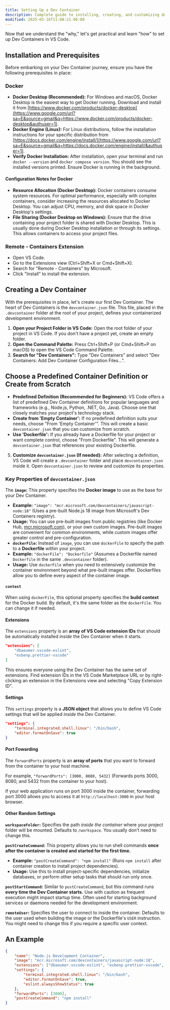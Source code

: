 ```yaml
---
title: Setting Up a Dev Container
description: Complete guide to installing, creating, and customizing development containers in Visual Studio Code
modified: 2025-03-16T11:08:21-06:00
---
```


Now that we understand the "why," let's get practical and learn "how" to set up Dev Containers in VS Code.

## Installation and Prerequisites

Before embarking on your Dev Container journey, ensure you have the following prerequisites in place:

### Docker

- **Docker Desktop (Recommended):** For Windows and macOS, Docker Desktop is the easiest way to get Docker running. Download and install it from [https://www.docker.com/products/docker-desktop](https://www.google.com/url?sa=E&source=gmail&q=https://www.docker.com/products/docker-desktop&authuser=1).
- **Docker Engine (Linux):** For Linux distributions, follow the installation instructions for your specific distribution from [https://docs.docker.com/engine/install/](https://www.google.com/url?sa=E&source=gmail&q=https://docs.docker.com/engine/install/&authuser=1).
- **Verify Docker Installation:** After installation, open your terminal and run `docker --version` and `docker compose version`. You should see the installed versions printed. Ensure Docker is running in the background.

#### Configuration Notes for Docker

- **Resource Allocation (Docker Desktop):** Docker containers consume system resources. For optimal performance, especially with complex containers, consider increasing the resources allocated to Docker Desktop. You can adjust CPU, memory, and disk space in Docker Desktop's settings.
- **File Sharing (Docker Desktop on Windows):** Ensure that the drive containing your project folder is shared with Docker Desktop. This is usually done during Docker Desktop installation or through its settings. This allows containers to access your project files.

### Remote - Containers Extension

- Open VS Code.
- Go to the Extensions view (Ctrl+Shift+X or Cmd+Shift+X).
- Search for "Remote - Containers" by Microsoft.
- Click "Install" to install the extension.

## Creating a Dev Container

With the prerequisites in place, let's create our first Dev Container. The heart of Dev Containers is the `devcontainer.json` file. This file, placed in the `.devcontainer` folder at the root of your project, defines your containerized development environment.

1. **Open your Project Folder in VS Code:** Open the root folder of your project in VS Code. If you don't have a project yet, create an empty folder.
2. **Open the Command Palette:** Press Ctrl+Shift+P (or Cmd+Shift+P on macOS) to open the VS Code Command Palette.
3. **Search for "Dev Containers":** Type "Dev Containers" and select "Dev Containers: Add Dev Container Configuration Files…".

## Choose a Predefined Container Definition or Create from Scratch

- **Predefined Definition (Recommended for Beginners):** VS Code offers a list of predefined Dev Container definitions for popular languages and frameworks (e.g., Node.js, Python, .NET, Go, Java). Choose one that closely matches your project's technology stack.
- **Create from 'Empty Container':** If no predefined definition suits your needs, choose "From 'Empty Container'". This will create a basic `devcontainer.json` that you can customize from scratch.
- **Use 'Dockerfile':** If you already have a Dockerfile for your project or want complete control, choose "From Dockerfile". This will generate a `devcontainer.json` that references your existing Dockerfile.

5. **Customize `devcontainer.json` (If needed):** After selecting a definition, VS Code will create a `.devcontainer` folder and place `devcontainer.json` inside it. Open `devcontainer.json` to review and customize its properties.

### Key Properties of `devcontainer.json`

The **`image`:** This property specifies the **Docker image** to use as the base for your Dev Container.

- **Example:** `"image": "mcr.microsoft.com/devcontainers/javascript-node:18"` (Uses a pre-built Node.js 18 image from Microsoft's Dev Containers registry).
- **Usage:** You can use pre-built images from public registries (like Docker Hub, [mcr.microsoft.com](https://www.google.com/search?q=mcr.microsoft.com&authuser=1)), or your own custom images. Pre-built images are convenient for common environments, while custom images offer greater control and pre-configuration.
- **`dockerFile`:** Instead of `image`, you can use `dockerFile` to specify the path to a **Dockerfile** within your project.
- **Example:** `"dockerFile": "Dockerfile"` (Assumes a Dockerfile named `Dockerfile` in the same `.devcontainer` folder).
- **Usage:** Use `dockerFile` when you need to extensively customize the container environment beyond what pre-built images offer. Dockerfiles allow you to define every aspect of the container image.

#### `context`

When using `dockerFile`, this optional property specifies the **build context** for the Docker build. By default, it's the same folder as the `dockerFile`. You can change it if needed.

#### Extensions

The `extensions` property is an **array of VS Code extension IDs** that should be automatically installed _inside_ the Dev Container when it starts.

```json
"extensions": [
    "dbaeumer.vscode-eslint",
    "esbenp.prettier-vscode"
]
```

This ensures everyone using the Dev Container has the same set of extensions. Find extension IDs in the VS Code Marketplace URL or by right-clicking an extension in the Extensions view and selecting "Copy Extension ID".

#### Settings

This `settings` property is a **JSON object** that allows you to define VS Code settings that will be applied _inside_ the Dev Container.

```json
"settings": {
    "terminal.integrated.shell.linux": "/bin/bash",
    "editor.formatOnSave": true
}
```

#### Port Fowarding

The `forwardPorts` property is an **array of ports** that you want to forward from the container to your host machine.

For example, `"forwardPorts": [3000, 8080, 5432]` (Forwards ports 3000, 8080, and 5432 from the container to your host).

If your web application runs on port 3000 inside the container, forwarding port 3000 allows you to access it at `http://localhost:3000` in your host browser.

#### Other Random Settings

**`workspaceFolder`:** Specifies the path _inside the container_ where your project folder will be mounted. Defaults to `/workspace`. You usually don't need to change this.

**`postCreateCommand`:** This property allows you to run shell commands **once after the container is created and started for the first time.**

- **Example:** `"postCreateCommand": "npm install"` (Runs `npm install` after container creation to install project dependencies).
- **Usage:** Use this to install project-specific dependencies, initialize databases, or perform other setup tasks that should run only once.

**`postStartCommand`:** Similar to `postCreateCommand`, but this command runs **every time the Dev Container starts.** Use with caution as frequent execution might impact startup time. Often used for starting background services or daemons needed for the development environment.

**`remoteUser`:** Specifies the user to connect to inside the container. Defaults to the user used when building the image or the Dockerfile's `USER` instruction. You might need to change this if you require a specific user context.

## An Example

```json
{
	"name": "Node.js Development Container",
	"image": "mcr.microsoft.com/devcontainers/javascript-node:18",
	"extensions": ["dbaeumer.vscode-eslint", "esbenp.prettier-vscode", "ms-vscode.js-debug-nodejs"],
	"settings": {
		"terminal.integrated.shell.linux": "/bin/bash",
		"editor.formatOnSave": true,
		"eslint.alwaysShowStatus": true
	},
	"forwardPorts": [3000],
	"postCreateCommand": "npm install"
}
```
